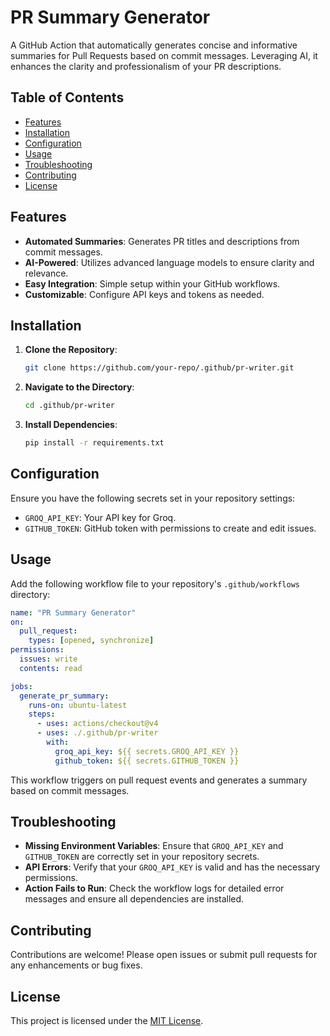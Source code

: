 # PR Summary Generator

A GitHub Action that automatically generates concise and informative summaries for Pull Requests based on commit messages. Leveraging AI, it enhances the clarity and professionalism of your PR descriptions.

## Table of Contents
- [Features](#features)
- [Installation](#installation)
- [Configuration](#configuration)
- [Usage](#usage)
- [Troubleshooting](#troubleshooting)
- [Contributing](#contributing)
- [License](#license)

## Features

- **Automated Summaries**: Generates PR titles and descriptions from commit messages.
- **AI-Powered**: Utilizes advanced language models to ensure clarity and relevance.
- **Easy Integration**: Simple setup within your GitHub workflows.
- **Customizable**: Configure API keys and tokens as needed.

## Installation

1. **Clone the Repository**:
    ```bash
    git clone https://github.com/your-repo/.github/pr-writer.git
    ```
2. **Navigate to the Directory**:
    ```bash
    cd .github/pr-writer
    ```
3. **Install Dependencies**:
    ```bash
    pip install -r requirements.txt
    ```

## Configuration

Ensure you have the following secrets set in your repository settings:

- `GROQ_API_KEY`: Your API key for Groq.
- `GITHUB_TOKEN`: GitHub token with permissions to create and edit issues.

## Usage

Add the following workflow file to your repository's `.github/workflows` directory:

```yaml
name: "PR Summary Generator"
on:
  pull_request:
    types: [opened, synchronize]
permissions:
  issues: write
  contents: read

jobs:
  generate_pr_summary:
    runs-on: ubuntu-latest
    steps:
      - uses: actions/checkout@v4
      - uses: ./.github/pr-writer
        with:
          groq_api_key: ${{ secrets.GROQ_API_KEY }}
          github_token: ${{ secrets.GITHUB_TOKEN }}
```

This workflow triggers on pull request events and generates a summary based on commit messages.

## Troubleshooting

- **Missing Environment Variables**: Ensure that `GROQ_API_KEY` and `GITHUB_TOKEN` are correctly set in your repository secrets.
- **API Errors**: Verify that your `GROQ_API_KEY` is valid and has the necessary permissions.
- **Action Fails to Run**: Check the workflow logs for detailed error messages and ensure all dependencies are installed.

## Contributing

Contributions are welcome! Please open issues or submit pull requests for any enhancements or bug fixes.

## License

This project is licensed under the [MIT License](../LICENSE).
